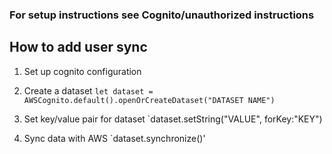 ### For setup instructions see Cognito/unauthorized instructions

## How to add user sync

1. Set up cognito configuration 

2. Create a dataset `let dataset = AWSCognito.default().openOrCreateDataset("DATASET NAME")`

3. Set key/value pair for dataset `dataset.setString("VALUE", forKey:"KEY")

4. Sync data with AWS `dataset.synchronize()'
